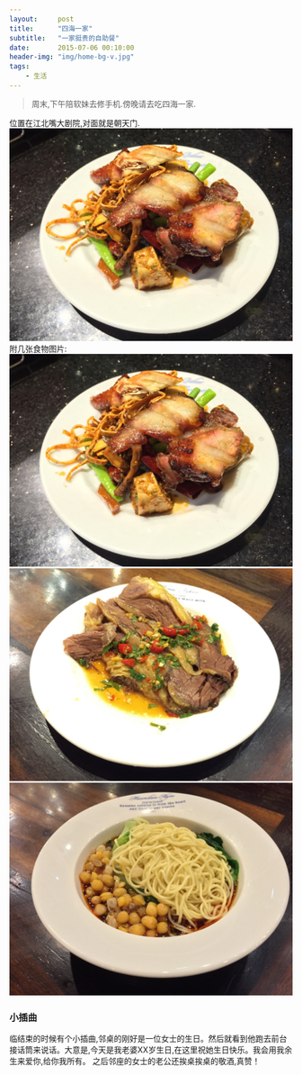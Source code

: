 ```yaml
---
layout:     post
title:      "四海一家"
subtitle:   "一家挺贵的自助餐"
date:       2015-07-06 00:10:00
header-img: "img/home-bg-v.jpg"
tags:
	- 生活
---
```


> 周末,下午陪软妹去修手机.傍晚请去吃四海一家.

位置在江北嘴大剧院,对面就是朝天门.
![img](/img/sihaiyijia/food_1.jpg)
附几张食物图片:
![img](/img/sihaiyijia/food_1.jpg)
![img](/img/sihaiyijia/food_2.jpg)
![img](/img/sihaiyijia/food_3.jpg)
### 小插曲
临结束的时候有个小插曲,邻桌的刚好是一位女士的生日。然后就看到他跑去前台接话筒来说话。大意是,今天是我老婆XX岁生日,在这里祝她生日快乐。我会用我余生来爱你,给你我所有。
之后邻座的女士的老公还挨桌挨桌的敬酒,真赞！